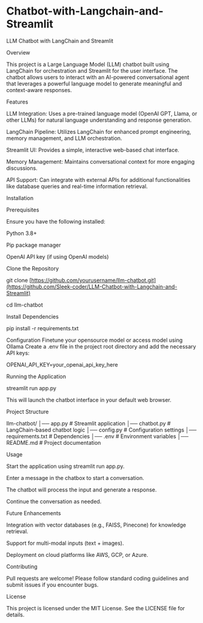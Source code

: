 # Chatbot-with-Langchain-and-Streamlit
LLM Chatbot with LangChain and Streamlit

Overview

This project is a Large Language Model (LLM) chatbot built using LangChain for orchestration and Streamlit for the user interface. The chatbot allows users to interact with an AI-powered conversational agent that leverages a powerful language model to generate meaningful and context-aware responses.

Features

LLM Integration: Uses a pre-trained language model (OpenAI GPT, Llama, or other LLMs) for natural language understanding and response generation.

LangChain Pipeline: Utilizes LangChain for enhanced prompt engineering, memory management, and LLM orchestration.

Streamlit UI: Provides a simple, interactive web-based chat interface.

Memory Management: Maintains conversational context for more engaging discussions.

API Support: Can integrate with external APIs for additional functionalities like database queries and real-time information retrieval.

Installation

Prerequisites

Ensure you have the following installed:

Python 3.8+

Pip package manager

OpenAI API key (if using OpenAI models)

Clone the Repository

git clone [https://github.com/yourusername/llm-chatbot.git](https://github.com/Sleek-coder/LLM-Chatbot-with-Langchain-and-Streamlit)

cd llm-chatbot

Install Dependencies

pip install -r requirements.txt

Configuration
Finetune your opensource model or access model using Ollama 
Create a .env file in the project root directory and add the necessary API keys:

OPENAI_API_KEY=your_openai_api_key_here

Running the Application

streamlit run app.py

This will launch the chatbot interface in your default web browser.

Project Structure

llm-chatbot/
│── app.py                # Streamlit application
│── chatbot.py            # LangChain-based chatbot logic
│── config.py             # Configuration settings
│── requirements.txt      # Dependencies
│── .env                  # Environment variables
│── README.md             # Project documentation

Usage

Start the application using streamlit run app.py.

Enter a message in the chatbox to start a conversation.

The chatbot will process the input and generate a response.

Continue the conversation as needed.

Future Enhancements

Integration with vector databases (e.g., FAISS, Pinecone) for knowledge retrieval.

Support for multi-modal inputs (text + images).

Deployment on cloud platforms like AWS, GCP, or Azure.

Contributing

Pull requests are welcome! Please follow standard coding guidelines and submit issues if you encounter bugs.

License

This project is licensed under the MIT License. See the LICENSE file for details.

